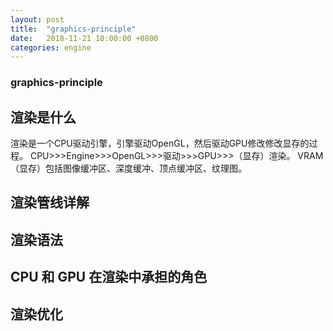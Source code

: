 ```yaml
---
layout: post
title:  "graphics-principle"
date:   2018-11-21 10:00:00 +0800
categories: engine
---
```

### graphics-principle

## 渲染是什么
渲染是一个CPU驱动引擎，引擎驱动OpenGL，然后驱动GPU修改修改显存的过程。
CPU>>>Engine>>>OpenGL>>>驱动>>>GPU>>>（显存）渲染。
VRAM（显存）包括图像缓冲区、深度缓冲、顶点缓冲区、纹理图。


## 渲染管线详解
## 渲染语法
## CPU 和 GPU 在渲染中承担的角色
## 渲染优化
